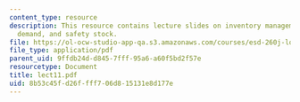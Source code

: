 ```yaml
---
content_type: resource
description: This resource contains lecture slides on inventory management, probabilistic
  demand, and safety stock.
file: https://ol-ocw-studio-app-qa.s3.amazonaws.com/courses/esd-260j-logistics-systems-fall-2006/8b53c45fd26ffff706d815131e8d177e_lect11.pdf
file_type: application/pdf
parent_uid: 9ffdb24d-d845-7fff-95a6-a60f5bd2f57e
resourcetype: Document
title: lect11.pdf
uid: 8b53c45f-d26f-fff7-06d8-15131e8d177e
---
```

